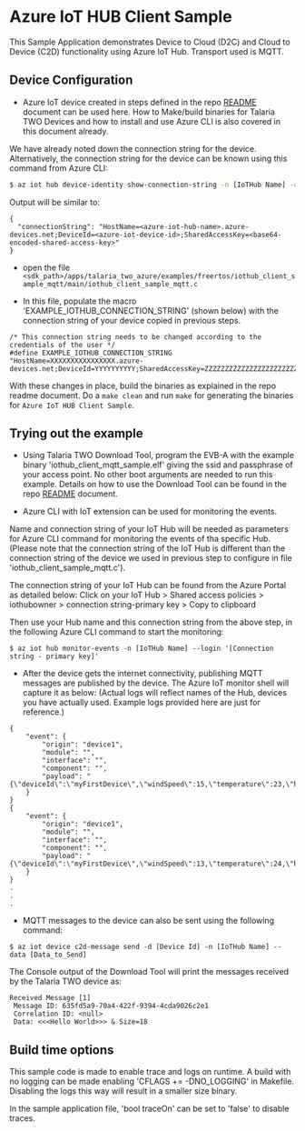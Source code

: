 # Azure IoT HUB Client Sample

This Sample Application demonstrates Device to Cloud (D2C) and Cloud to Device (C2D) functionality using Azure IoT Hub. Transport used is MQTT.


## Device Configuration
- Azure IoT device created in steps defined in the repo [README](../../../README.md#creating-an-azure-iot-device) document can be used here.
How to Make/build binaries for Talaria TWO Devices and how to install and use Azure CLI is also covered in this document already.

We have already noted down the connection string for the device.
Alternatively, the connection string for the device can be known using this command from Azure CLI:

``` bash
$ az iot hub device-identity show-connection-string -n [IoTHub Name] -d [Device ID]
```

Output will be similar to:
```
{
  "connectionString": "HostName=<azure-iot-hub-name>.azure-devices.net;DeviceId=<azure-iot-device-id>;SharedAccessKey=<base64-encoded-shared-access-key>"
}
```

- open the file `<sdk_path>/apps/talaria_two_azure/examples/freertos/iothub_client_sample_mqtt/main/iothub_client_sample_mqtt.c`

- In this file, populate the macro 'EXAMPLE_IOTHUB_CONNECTION_STRING' (shown below) with the connection string of your device copied in previous steps.

```
/* This connection string needs to be changed according to the credentials of the user */
#define EXAMPLE_IOTHUB_CONNECTION_STRING "HostName=XXXXXXXXXXXXXXXX.azure-devices.net;DeviceId=YYYYYYYYYY;SharedAccessKey=ZZZZZZZZZZZZZZZZZZZZZZZZZZZZZZZZZZZZZZZZZZ"
```
With these changes in place, build the binaries as explained in the repo readme document.
Do a `make clean` and run `make` for generating the binaries for `Azure IoT HUB Client Sample`.

## Trying out the example

- Using Talaria TWO Download Tool, program the EVB-A with the example binary 'iothub_client_mqtt_sample.elf' giving the ssid and passphrase of your access point. No other boot arguments are needed to run this example. Details on how to use the Download Tool can be found in the repo [README](../../../README.md#creating-an-azure-iot-device) document.


- Azure CLI with IoT extension can be used for monitoring the events.

Name and connection string of your IoT Hub will be needed as parameters for Azure CLI command for monitoring the events of tha specific Hub.
(Please note that the connection string of the IoT Hub is different than the connection string of the device we used in previous step to configure in file 'iothub_client_sample_mqtt.c').

The connection string of your IoT Hub can be found from the Azure Portal as detailed below: 
Click on your IoT Hub > Shared access policies > iothubowner > connection string-primary key > Copy to clipboard

Then use your Hub name and this connection string from the above step, in the following Azure CLI command to start the monitoring:

```
$ az iot hub monitor-events -n [IoTHub Name] --login '[Connection string - primary key]'
```

- After the device gets the internet connectivity, publishing MQTT messages are published by the device. The Azure IoT monitor shell will capture it as below:
(Actual logs will reflect names of the Hub, devices you have actually used. Example logs provided here are just for reference.)

```
{
    "event": {
        "origin": "device1",
        "module": "",
        "interface": "",
        "component": "",
        "payload": "{\"deviceId\":\"myFirstDevice\",\"windSpeed\":15,\"temperature\":23,\"humidity\":69}"
    }
}
{
    "event": {
        "origin": "device1",
        "module": "",
        "interface": "",
        "component": "",
        "payload": "{\"deviceId\":\"myFirstDevice\",\"windSpeed\":13,\"temperature\":24,\"humidity\":64}"
    }
}
.
.
.

```

- MQTT messages to the device can also be sent using the following command:

```
$ az iot device c2d-message send -d [Device Id] -n [IoTHub Name] --data [Data_to_Send]
```
The Console output of the Download Tool will print the messages received by the Talaria TWO device as:

```
Received Message [1]
 Message ID: 635fd5a9-70a4-422f-9394-4cda9026c2e1
 Correlation ID: <null>
 Data: <<<Hello World>>> & Size=18
```
## Build time options

This sample code is made to enable trace and logs on runtime.
A build with no logging can be made enabling 'CFLAGS += -DNO_LOGGING' in Makefile. Disabling the logs this way will result in a smaller size binary.

In the sample application file, 'bool traceOn' can be set to 'false' to disable traces.

